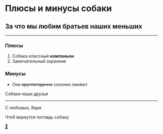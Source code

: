 # Плюсы и минусы собаки

## За что мы любим братьев наших меньших
---

### Плюсы

1. Собака классный **компаньон**
2. Замечательный *охранник*

### Минусы

* Они ~~круглогодично~~ сезонно линяют

Собаки наши друзья <hr/> С любовью, Варя

Чтоб вернутся погладь собаку

[:dog:](README.md "Да, меня гладь!")
